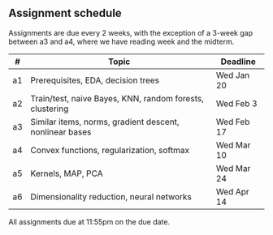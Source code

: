 ## Assignment schedule

Assignments are due every 2 weeks, with the exception of a 3-week gap between a3 and a4, where we have reading week and the midterm.  

| #    | Topic | Deadline |
|------|-------|--------|
|  a1  | Prerequisites, EDA, decision trees       |  Wed Jan 20     |
|  a2  | Train/test, naive Bayes, KNN, random forests, clustering       |   Wed Feb 3      |
|  a3  | Similar items, norms, gradient descent, nonlinear bases       |  Wed Feb 17       |
|  a4  | Convex functions, regularization, softmax       |  Wed Mar 10       |
|  a5  | Kernels, MAP, PCA        |    Wed Mar 24     |
|  a6  | Dimensionality reduction, neural networks       |  Wed Apr 14      |

All assignments due at 11:55pm on the due date.
